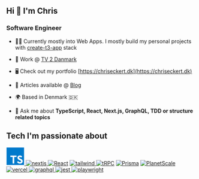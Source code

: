 <h2>Hi 👋 I'm Chris</h2>
<h3>Software Engineer</h3>

- 👨‍💻 Currently mostly into Web Apps. I mostly build my personal projects with [create-t3-app](https://github.com/t3-oss/create-t3-app) stack
- 💼 Work @ [TV 2 Danmark](https://tv2.dk/)
- 🖥️ Check out my portfolio [https://chriseckert.dk](https://chriseckert.dk)
- 📝 Articles available @ [Blog](https://chriseckert.dk/blog)
- 🌍 Based in Denmark 🇩🇰

- 💬 Ask me about **TypeScript, React, Next.js, GraphQL, TDD or structure related topics**   

<!-- ![Chirs' GitHub stats](https://github-readme-stats.vercel.app/api?username=iamchrisjp&show_icons=true&hide=&count_private=true&title_color=0891b2&text_color=e4e4e7&icon_color=0891b2&bg_color=3f3f46&hide_border=true&show_icons=true) -->

<h2 align="left">Tech I'm passionate about</h2>
<p align="left"> 
  <!-- TypeScript -->
  <a href="https://www.typescriptlang.org/" target="_blank" rel="noreferrer"> <img src="https://raw.githubusercontent.com/devicons/devicon/master/icons/typescript/typescript-original.svg" alt="typescript" width="48" height="48"/> </a>
  <!-- Next.js -->
  <a href="https://nextjs.org/" target="_blank" rel="noreferrer"> <img src="https://nextjs.org/static/favicon/favicon-32x32.png" alt="nextjs" width="48" height="48"/> </a>
  <!-- React -->
  <a href="https://www.reactjs.org"><img src="https://raw.githubusercontent.com/danielcranney/readme-generator/main/public/icons/skills/react-colored.svg" width="48" height="48" alt="React" /></a>
  <!-- Tailwind -->
  <a href="https://tailwindcss.com/" target="_blank" rel="noreferrer"> <img src="https://www.vectorlogo.zone/logos/tailwindcss/tailwindcss-icon.svg" alt="tailwind" width="48" height="48"/> </a>
  <!-- tRPC -->
  <a href="https://trpc.io"><img src="https://avatars.githubusercontent.com/u/78011399?s=200&v=4" width="48" height="48" alt="tRPC"/></a>
  <!-- Prisma -->
  <a href="https://prisma.io"><img src="https://www.prisma.io/images/favicon-32x32.png" width="48" height="48" alt="Prisma" /></a>
  <!-- PlanetScale -->
  <a href="https://planetscale.com"><img src="https://avatars.githubusercontent.com/u/35612527?s=200&v=4" width="48" height="48" alt="PlanetScale" /></a>
  <!-- Vercel -->
  <a href="https://vercel.com/" target="_blank" rel="noreferrer"> <img src="https://assets.vercel.com/image/upload/front/favicon/vercel/60x60.png" alt="vercel" width="48" height="48"/> </a>
  <!-- GraphQL -->
  <a href="https://graphql.org" target="_blank" rel="noreferrer"> <img src="https://www.vectorlogo.zone/logos/graphql/graphql-icon.svg" alt="graphql" width="48" height="48"/> </a> 
  <!-- Jest -->
  <a href="https://jestjs.io" target="_blank" rel="noreferrer"> <img src="https://www.vectorlogo.zone/logos/jestjsio/jestjsio-icon.svg" alt="jest" width="48" height="48"/> </a> 
  <!-- Playwright -->
  <a href="https://playwright.dev" target="_blank" rel="noreferrer"> <img src="https://playwright.dev/img/playwright-logo.svg" alt="playwright" width="48" height="48"/> </a> 
</p>
